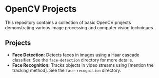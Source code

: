 # OpenCV Projects

This repository contains a collection of basic OpenCV projects demonstrating various image processing and computer vision techniques.

## Projects

* **Face Detection:**  Detects faces in images using a Haar cascade classifier.  See the `face-detection` directory for more details.
* **Face Recognition:**  Tracks objects in video streams using [mention the tracking method].  See the `face-recognition` directory.

<!-- ## How to Run

1. Clone the repository: `git clone https://github.com/yourusername/opencv-projects.git`
2. Navigate to the project directory: `cd project1` (or the directory of the project you want to run)
3. Install required libraries: `pip install -r requirements.txt` (create a `requirements.txt` file listing the dependencies)
4. Run the script: `python project1.py`

## ... (Add other relevant information) -->
